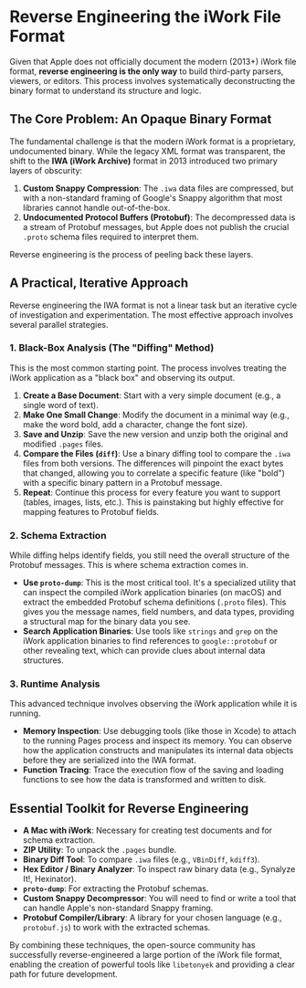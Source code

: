 
# Reverse Engineering the iWork File Format

Given that Apple does not officially document the modern (2013+) iWork file format, **reverse engineering is the only way** to build third-party parsers, viewers, or editors. This process involves systematically deconstructing the binary format to understand its structure and logic.

## The Core Problem: An Opaque Binary Format

The fundamental challenge is that the modern iWork format is a proprietary, undocumented binary. While the legacy XML format was transparent, the shift to the **IWA (iWork Archive)** format in 2013 introduced two primary layers of obscurity:

1.  **Custom Snappy Compression**: The `.iwa` data files are compressed, but with a non-standard framing of Google's Snappy algorithm that most libraries cannot handle out-of-the-box.
2.  **Undocumented Protocol Buffers (Protobuf)**: The decompressed data is a stream of Protobuf messages, but Apple does not publish the crucial `.proto` schema files required to interpret them.

Reverse engineering is the process of peeling back these layers.

## A Practical, Iterative Approach

Reverse engineering the IWA format is not a linear task but an iterative cycle of investigation and experimentation. The most effective approach involves several parallel strategies.

### 1. Black-Box Analysis (The "Diffing" Method)

This is the most common starting point. The process involves treating the iWork application as a "black box" and observing its output.

1.  **Create a Base Document**: Start with a very simple document (e.g., a single word of text).
2.  **Make One Small Change**: Modify the document in a minimal way (e.g., make the word bold, add a character, change the font size).
3.  **Save and Unzip**: Save the new version and unzip both the original and modified `.pages` files.
4.  **Compare the Files (`diff`)**: Use a binary diffing tool to compare the `.iwa` files from both versions. The differences will pinpoint the exact bytes that changed, allowing you to correlate a specific feature (like "bold") with a specific binary pattern in a Protobuf message.
5.  **Repeat**: Continue this process for every feature you want to support (tables, images, lists, etc.). This is painstaking but highly effective for mapping features to Protobuf fields.

### 2. Schema Extraction

While diffing helps identify fields, you still need the overall structure of the Protobuf messages. This is where schema extraction comes in.

*   **Use `proto-dump`**: This is the most critical tool. It's a specialized utility that can inspect the compiled iWork application binaries (on macOS) and extract the embedded Protobuf schema definitions (`.proto` files). This gives you the message names, field numbers, and data types, providing a structural map for the binary data you see.
*   **Search Application Binaries**: Use tools like `strings` and `grep` on the iWork application binaries to find references to `google::protobuf` or other revealing text, which can provide clues about internal data structures.

### 3. Runtime Analysis

This advanced technique involves observing the iWork application while it is running.

*   **Memory Inspection**: Use debugging tools (like those in Xcode) to attach to the running Pages process and inspect its memory. You can observe how the application constructs and manipulates its internal data objects before they are serialized into the IWA format.
*   **Function Tracing**: Trace the execution flow of the saving and loading functions to see how the data is transformed and written to disk.

## Essential Toolkit for Reverse Engineering

*   **A Mac with iWork**: Necessary for creating test documents and for schema extraction.
*   **ZIP Utility**: To unpack the `.pages` bundle.
*   **Binary Diff Tool**: To compare `.iwa` files (e.g., `VBinDiff`, `kdiff3`).
*   **Hex Editor / Binary Analyzer**: To inspect raw binary data (e.g., Synalyze It!, Hexinator).
*   **`proto-dump`**: For extracting the Protobuf schemas.
*   **Custom Snappy Decompressor**: You will need to find or write a tool that can handle Apple's non-standard Snappy framing.
*   **Protobuf Compiler/Library**: A library for your chosen language (e.g., `protobuf.js`) to work with the extracted schemas.

By combining these techniques, the open-source community has successfully reverse-engineered a large portion of the iWork file format, enabling the creation of powerful tools like `libetonyek` and providing a clear path for future development.
